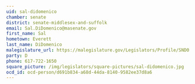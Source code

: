 ```yaml
---
uid: sal-didomenico
chamber: senate
district: senate-middlesex-and-suffolk
email: Sal.DiDomenico@masenate.gov
first_name: Sal
hometown: Everett
last_name: DiDomenico
malegislature_url: https://malegislature.gov/Legislators/Profile/SND0
party: D
phone: 617-722-1650
square_picture: /img/legislators/square-pictures/sal-didomenico.jpg
ocd_id: ocd-person/d691b834-a68d-44da-8140-9582ee37d8a6
---
```

